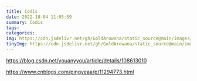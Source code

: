 ```yaml
---
title: Codis
date: 2022-10-04 11:05:59
summary: Codis
tags:
categories:
img: https://cdn.jsdelivr.net/gh/GoldArowana/static_source@main/images/cover/co174-m.jpg
tinyImg: https://cdn.jsdelivr.net/gh/GoldArowana/static_source@main/images/tiny/cover/co174.jpg
---
```


https://blog.csdn.net/youanyyou/article/details/108613010

https://www.cnblogs.com/pingyeaa/p/11294773.html

